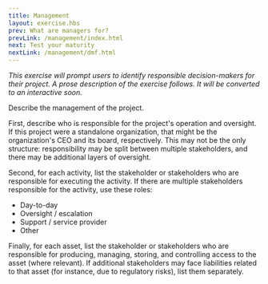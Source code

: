 ```yaml
---
title: Management
layout: exercise.hbs
prev: What are managers for?
prevLink: /management/index.html
next: Test your maturity
nextLink: /management/dmf.html
---
```

*This exercise will prompt users to identify responsible decision-makers for their project. A prose description of the exercise follows. It will be converted to an interactive soon.*

Describe the management of the project.

First, describe who is responsible for the project's operation and oversight. If this project were a standalone organization, that might be the organization's CEO and its board, respectively. This may not be the only structure: responsibility may be split between multiple stakeholders, and there may be additional layers of oversight.

Second, for each activity, list the stakeholder or stakeholders who are responsible for executing the activity. If there are multiple stakeholders responsible for the activity, use these roles: 
* Day-to-day
* Oversight / escalation
* Support / service provider
* Other

Finally, for each asset, list the stakeholder or stakeholders who are responsible for producing, managing, storing, and controlling access to the asset (where relevant). If additional stakeholders may face liabilities related to that asset (for instance, due to regulatory risks), list them separately.
